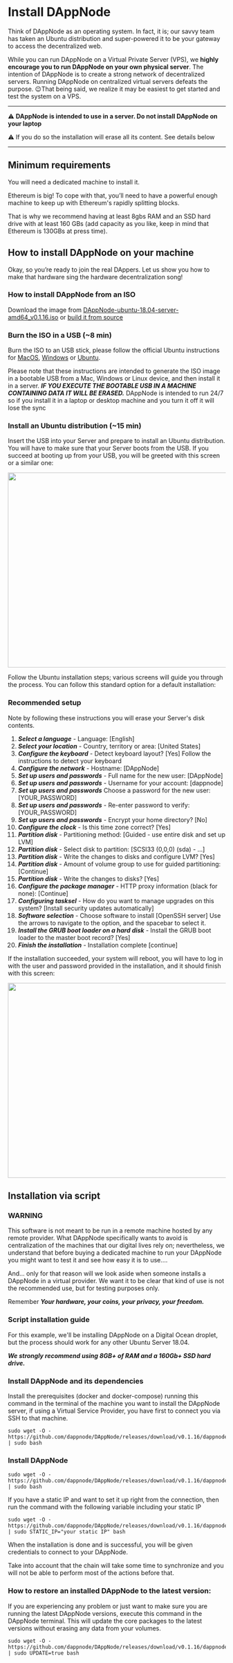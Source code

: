 # Install DAppNode

Think of DAppNode as an operating system. In fact, it is; our savvy team has taken an Ubuntu distribution and super-powered it to be your gateway to access the decentralized web.

While you can run DAppNode on a Virtual Private Server (VPS), we **highly encourage you to run DAppNode on your own physical server**. The intention of DAppNode is to create a strong network of decentralized servers. Running DAppNode on centralized virtual servers defeats the purpose. 😉That being said, we realize it may be easiest to get started and test the system on a VPS.

---

⚠️ **DAppNode is intended to use in a server. Do not install DAppNode on your laptop**

⚠️ If you do so the installation will erase all its content. See details below

---

## Minimum requirements

You will need a dedicated machine to install it.

Ethereum is big! To cope with that, you’ll need to have a powerful enough machine to keep up with Ethereum's rapidly splitting blocks.

That is why we recommend having at least 8gbs RAM and an SSD hard drive with at least 160 GBs (add capacity as you like, keep in mind that Ethereum is 130GBs at press time).

## How to install DAppNode on your machine

Okay, so you’re ready to join the real DAppers. Let us show you how to make that hardware sing the hardware decentralization song!

### How to install DAppNode from an ISO

Download the image from [DAppNode-ubuntu-18.04-server-amd64_v0.1.16.iso](https://github.com/dappnode/DAppNode/releases/download/v0.1.16/DAppNode-ubuntu-18.04-server-amd64_v0.1.16.iso) or [build it from source](https://github.com/dappnode/DAppNode_Installer)

### Burn the ISO in a USB (~8 min)

Burn the ISO to an USB stick, please follow the official Ubuntu instructions for [MacOS](https://tutorials.ubuntu.com/tutorial/tutorial-create-a-usb-stick-on-macos#0), [Windows](https://tutorials.ubuntu.com/tutorial/tutorial-create-a-usb-stick-on-windows#0) or [Ubuntu](https://tutorials.ubuntu.com/tutorial/tutorial-create-a-usb-stick-on-ubuntu#0>).

Please note that these instructions are intended to generate the ISO image in a bootable USB from a Mac, Windows or Linux device, and then install it in a server. **_IF YOU EXECUTE THE BOOTABLE USB IN A MACHINE CONTAINING DATA IT WILL BE ERASED._** DAppNode is intended to run 24/7 so if you install it in a laptop or desktop machine and you turn it off it will lose the sync

### Install an Ubuntu distribution (~15 min)

Insert the USB into your Server and prepare to install an Ubuntu distribution. You will have to make sure that your Server boots from the USB. If you succeed at booting up from your USB, you will be greeted with this screen or a similar one:

<p align="center">
  <img width="600" height="450" src="https://github.com/Shelpin/DAppNode/raw/master/doc/dappnode-installation-welcome-screen.png">
  </a>
</p>

Follow the Ubuntu installation steps; various screens will guide you through the process. You can follow this standard option for a default installation:

### Recommended setup

Note by following these instructions you will erase your Server's disk contents.

1. **_Select a language_** - Language: [English]
2. **_Select your location_** - Country, territory or area: [United States]
3. **_Configure the keyboard_** - Detect keyboard layout? [Yes] Follow the instructions to detect your keyboard
4. **_Configure the network_** - Hostname: [DAppNode]
5. **_Set up users and passwords_** - Full name for the new user: [DAppNode]
6. **_Set up users and passwords_** - Username for your account: [dappnode]
7. **_Set up users and passwords_** Choose a password for the new user: [YOUR_PASSWORD]
8. **_Set up users and passwords_** - Re-enter password to verify: [YOUR_PASSWORD]
9. **_Set up users and passwords_** - Encrypt your home directory? [No]
10. **_Configure the clock_** - Is this time zone correct? [Yes]
11. **_Partition disk_** - Partitioning method: [Guided - use entire disk and set up LVM]
12. **_Partition disk_** - Select disk to partition: [SCSI33 (0,0,0) (sda) - ...]
13. **_Partition disk_** - Write the changes to disks and configure LVM? [Yes]
14. **_Partition disk_** - Amount of volume group to use for guided partitioning: [Continue]
15. **_Partition disk_** - Write the changes to disks? [Yes]
16. **_Configure the package manager_** - HTTP proxy information (black for none): [Continue]
17. **_Configuring tasksel_** - How do you want to manage upgrades on this system? [Install security updates automatically]
18. **_Software selection_** - Choose software to install [OpenSSH server] Use the arrows to navigate to the option, and the spacebar to select it.
19. **_Install the GRUB boot loader on a hard disk_** - Install the GRUB boot loader to the master boot record? [Yes]
20. **_Finish the installation_** - Installation complete [continue]

If the installation succeeded, your system will reboot, you will have to log in with the user and password provided in the installation, and it should finish with this screen:

<p align="center">
  <img width="800" height="450" src="https://github.com/Shelpin/DAppNode/raw/master/doc/dappnode-installation-ending-screen.png?raw=true">
  </a>
</p>

## Installation via script

### WARNING

This software is not meant to be run in a remote machine hosted by any remote provider. What DAppNode specifically wants to avoid is centralization of the machines that our digital lives rely on; nevertheless, we understand that before buying a dedicated machine to run your DAppNode you might want to test it and see how easy it is to use….

And… only for that reason will we look aside when someone installs a DAppNode in a virtual provider. We want it to be clear that kind of use is not the recommended use, but for testing purposes only.

Remember **_Your hardware, your coins, your privacy, your freedom._**

### Script installation guide

For this example, we'll be installing DAppNode on a Digital Ocean droplet, but the process should work for any other Ubuntu Server 18.04.

**_We strongly recommend using 8GB+ of RAM and a 160Gb+ SSD hard drive._**

### Install DAppNode and its dependencies

Install the prerequisites (docker and docker-compose) running this command in the terminal of the machine you want to install the DAppNode server, if using a Virtual Service Provider, you have first to connect you via SSH to that machine.

```
sudo wget -O - https://github.com/dappnode/DAppNode/releases/download/v0.1.16/dappnode_install_pre.sh | sudo bash
```

### Install DAppNode

```
sudo wget -O - https://github.com/dappnode/DAppNode/releases/download/v0.1.16/dappnode_install.sh | sudo bash
```

If you have a static IP and want to set it up right from the connection, then run the command with the following variable including your static IP

```
sudo wget -O - https://github.com/dappnode/DAppNode/releases/download/v0.1.16/dappnode_install.sh | sudo STATIC_IP="your static IP" bash
```

When the installation is done and is successful, you will be given credentials to connect to your DAppNode.

Take into account that the chain will take some time to synchronize and you will not be able to perform most of the actions before that.

### How to restore an installed DAppNode to the latest version:

If you are experiencing any problem or just want to make sure you are running the latest DAppNode versions, execute this command in the DAppNode terminal. This will update the core packages to the latest versions without erasing any data from your volumes.

```
sudo wget -O - https://github.com/dappnode/DAppNode/releases/download/v0.1.16/dappnode_install.sh | sudo UPDATE=true bash
```
